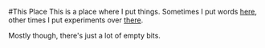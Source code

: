 #This Place
This is a place where I put things.
Sometimes I put words [here](/words/), other times I put experiments over [there](/experiments).

Mostly though, there's just a lot of empty bits.
